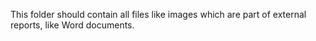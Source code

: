 This folder should contain all files like images which are part of external reports, like Word documents.